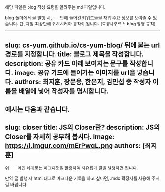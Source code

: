 해당 파일은 blog 작성 요령을 알려주는 md 파일입니다.

blog 폴더에서 글 발행 시, --- 안에 들어간 키워드들을 채워 주요 정보를 보여줄 수 있습니다.
단, 파일 최상단에 위치시켜야 동작이 됩니다. (됴큐사우르스 blog 발행 규칙)

---
slug: cs-yum.github.io/cs-yum-blog/ 뒤에 붇는 url 경로를 지정합니다.
title: 블로그 제목을 작성합니다.
description: 공유 카드 아래 보여지는 문구를 작성합니다.
image: 공유 카드에 들어가는 이미지를 url을 넣습니다.
authors: 최지훈, 장문용, 한은지, 김민섭 중 작성자 이름을 배열에 넣어 작성자를 명시합니다.
---

예시는 다음과 같습니다.
---
slug: closer
title: JS의 Closer란?
description: JS의 Closer를 자세히 공부해 봅시다.
image: https://i.imgur.com/mErPwqL.png
authors: [최지훈]
---

위 --- 라인 아래로는 마크다운을 활용하여 자유롭게 글을 발행하면 됩니다.

만약 글 발행 시 html 태그로 마크다운 기록을 하고 싶다면, .mdx 확장자를 사용해 주시길 바랍니다.
